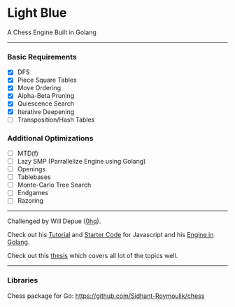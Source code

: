 # Light Blue
A Chess Engine Built in Golang

---

### Basic Requirements

 - [x] DFS
 - [x] Piece Square Tables
 - [x] Move Ordering
 - [x] Alpha-Beta Pruning
 - [x] Quiescence Search
 - [x] Iterative Deepening
 - [ ] Transposition/Hash Tables
 
### Additional Optimizations

 - [ ] MTD(f)
 - [ ] Lazy SMP (Parrallelize Engine using Golang)
 - [ ] Openings
 - [ ] Tablebases
 - [ ] Monte-Carlo Tree Search
 - [ ] Endgames
 - [ ] Razoring

---

Challenged by Will Depue ([0hq](https://github.com/0hq)).

Check out his [Tutorial](https://www.chessengines.org/) and [Starter Code](https://github.com/0hq/starter_chess_engine) for Javascript and his [Engine in Golang](https://github.com/0hq/antikythera/tree/main).

Check out this [thesis](https://www.duo.uio.no/bitstream/handle/10852/53769/1/master.pdf) which covers all lot of the topics well.

---

### Libraries 

Chess package for Go: https://github.com/Sidhant-Roymoulik/chess
